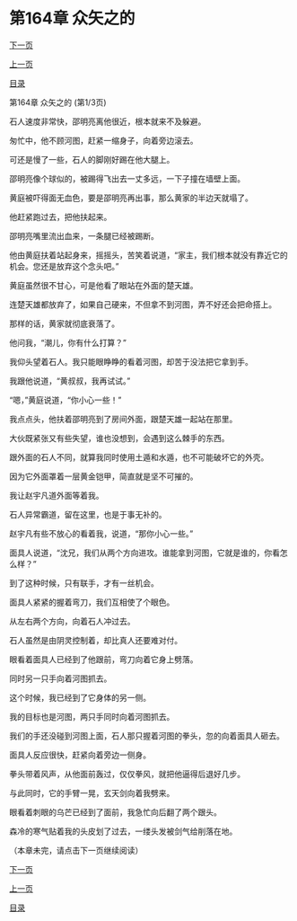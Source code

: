 <h1>第164章   众矢之的</h1>
            <div><p><a href="./0490_%E7%AC%AC164%E7%AB%A0_%E4%BC%97%E7%9F%A2%E4%B9%8B%E7%9A%84.md">下一页</a></p><p><a href="./0488_%E7%AC%AC163%E7%AB%A0_%E7%8E%84%E5%A4%A9%E5%89%91.md">上一页</a></p><p><a href="../">目录</a></p></div>
            <div><p>第164章   众矢之的 (第1/3页)</p><p>石人速度非常快，邵明亮离他很近，根本就来不及躲避。</p><p>匆忙中，他不顾河图，赶紧一缩身子，向着旁边滚去。</p><p>可还是慢了一些，石人的脚刚好踢在他大腿上。</p><p>邵明亮像个球似的，被踢得飞出去一丈多远，一下子撞在墙壁上面。</p><p>黄庭被吓得面无血色，要是邵明亮再出事，那么黄家的半边天就塌了。</p><p>他赶紧跑过去，把他扶起来。</p><p>邵明亮嘴里流出血来，一条腿已经被踢断。</p><p>他由黄庭扶着站起身来，摇摇头，苦笑着说道，“家主，我们根本就没有靠近它的机会。您还是放弃这个念头吧。”</p><p>黄庭虽然很不甘心，可是他看了眼站在外面的楚天雄。</p><p>连楚天雄都放弃了，如果自己硬来，不但拿不到河图，弄不好还会把命搭上。</p><p>那样的话，黄家就彻底衰落了。</p><p>他问我，“潮儿，你有什么打算？”</p><p>我仰头望着石人。我只能眼睁睁的看着河图，却苦于没法把它拿到手。</p><p>我跟他说道，“黄叔叔，我再试试。”</p><p>“嗯，”黄庭说道，“你小心一些！”</p><p>我点点头，他扶着邵明亮到了房间外面，跟楚天雄一起站在那里。</p><p>大伙既紧张又有些失望，谁也没想到，会遇到这么棘手的东西。</p><p>跟外面的石人不同，就算我同时使用土遁和水遁，也不可能破坏它的外壳。</p><p>因为它外面罩着一层黄金铠甲，简直就是坚不可摧的。</p><p>我让赵宇凡道外面等着我。</p><p>石人异常霸道，留在这里，也是于事无补的。</p><p>赵宇凡有些不放心的看着我，说道，“那你小心一些。”</p><p>面具人说道，“沈兄，我们从两个方向进攻。谁能拿到河图，它就是谁的，你看怎么样？”</p><p>到了这种时候，只有联手，才有一丝机会。</p><p>面具人紧紧的握着弯刀，我们互相使了个眼色。</p><p>从左右两个方向，向着石人冲过去。</p><p>石人虽然是由阴灵控制着，却比真人还要难对付。</p><p>眼看着面具人已经到了他跟前，弯刀向着它身上劈落。</p><p>同时另一只手向着河图抓去。</p><p>这个时候，我已经到了它身体的另一侧。</p><p>我的目标也是河图，两只手同时向着河图抓去。</p><p>我们的手还没碰到河图上面，石人那只握着河图的拳头，忽的向着面具人砸去。</p><p>面具人反应很快，赶紧向着旁边一侧身。</p><p>拳头带着风声，从他面前轰过，仅仅拳风，就把他逼得后退好几步。</p><p>与此同时，它的手臂一晃，玄天剑向着我劈来。</p><p>眼看着刺眼的乌芒已经到了面前，我急忙向后翻了两个跟头。</p><p>森冷的寒气贴着我的头皮划了过去，一缕头发被剑气给削落在地。</p><p>（本章未完，请点击下一页继续阅读）</p></div>
            <div><p><a href="./0490_%E7%AC%AC164%E7%AB%A0_%E4%BC%97%E7%9F%A2%E4%B9%8B%E7%9A%84.md">下一页</a></p><p><a href="./0488_%E7%AC%AC163%E7%AB%A0_%E7%8E%84%E5%A4%A9%E5%89%91.md">上一页</a></p><p><a href="../">目录</a></p></div>